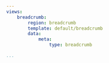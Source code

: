 ```yaml
---
views:
    breadcrumb:
        region: breadcrumb
        template: default/breadcrumb
        data:
            meta: 
                type: breadcrumb

...
```

